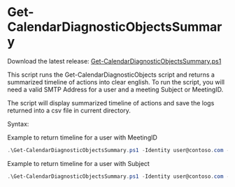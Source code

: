 # Get-CalendarDiagnosticObjectsSummary

Download the latest release: [Get-CalendarDiagnosticObjectsSummary.ps1](https://github.com/microsoft/CSS-Exchange/releases/latest/download/Get-CalendarDiagnosticObjectsSummary.ps1)


This script runs the Get-CalendarDiagnosticObjects script and returns a summarized timeline of actions into clear english.
To run the script, you will need a valid SMTP Address for a user and a meeting Subject or MeetingID.

The script will display summarized timeline of actions and save the logs returned into a csv file in current directory.


Syntax:

Example to return timeline for a user with MeetingID
```PowerShell
.\Get-CalendarDiagnosticObjectsSummary.ps1 -Identity user@contoso.com -MeetingID 040000008200E00074C5B7101A82E0080000000010E4301F9312D801000000000000000010000000996102014F1D484A8123C16DDBF8603E
```

Example to return timeline for a user with Subject

```PowerShell
.\Get-CalendarDiagnosticObjectsSummary.ps1 -Identity user@contoso.com -Subject Test_OneTime_Meeting_Subject
```
